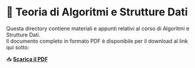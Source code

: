 # 📘 Teoria di Algoritmi e Strutture Dati

Questa directory contiene materiali e appunti relativi al corso di Algoritmi e Strutture Dati.  
Il documento completo in formato PDF è disponibile per il download al link qui sotto:  

📥 **[Scarica il PDF](https://drive.google.com/file/d/1yme1DtE5eFKy5u0v0bcfRpabooNsFiYn/view?usp=drive_link)**
